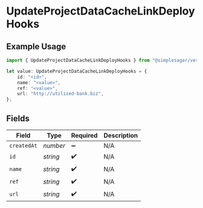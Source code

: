 # UpdateProjectDataCacheLinkDeployHooks

## Example Usage

```typescript
import { UpdateProjectDataCacheLinkDeployHooks } from "@simplesagar/vercel/models/updateprojectdatacacheop.js";

let value: UpdateProjectDataCacheLinkDeployHooks = {
    id: "<id>",
    name: "<value>",
    ref: "<value>",
    url: "http://utilized-bank.biz",
};
```

## Fields

| Field              | Type               | Required           | Description        |
| ------------------ | ------------------ | ------------------ | ------------------ |
| `createdAt`        | *number*           | :heavy_minus_sign: | N/A                |
| `id`               | *string*           | :heavy_check_mark: | N/A                |
| `name`             | *string*           | :heavy_check_mark: | N/A                |
| `ref`              | *string*           | :heavy_check_mark: | N/A                |
| `url`              | *string*           | :heavy_check_mark: | N/A                |